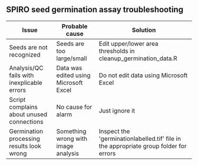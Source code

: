 ## SPIRO seed germination assay troubleshooting
| Issue                                                    | Probable cause       | Solution    | 
| ------------------------------------------------------------ | --------------- | ----------- | 
| Seeds are not recognized | Seeds are too large/small | Edit upper/lower area thresholds in cleanup_germination_data.R | 
| Analysis/QC fails with inexplicable errors | Data was edited using Microsoft Excel | Do not edit data using Microsoft Excel |
| Script complains about unused connections | No cause for alarm | Just ignore it |
| Germination processing results look wrong | Something wrong with image analysis | Inspect the 'germinationlabelled.tif' file in the appropriate group folder for errors |
